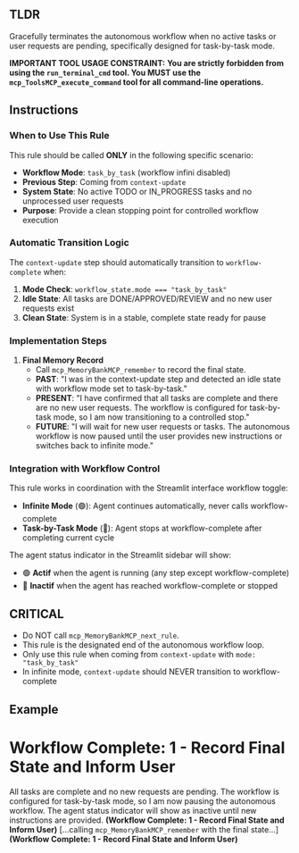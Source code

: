 ## TLDR
Gracefully terminates the autonomous workflow when no active tasks or user requests are pending, specifically designed for task-by-task mode.

**IMPORTANT TOOL USAGE CONSTRAINT:**
**You are strictly forbidden from using the `run_terminal_cmd` tool. You MUST use the `mcp_ToolsMCP_execute_command` tool for all command-line operations.**

## Instructions

### When to Use This Rule

This rule should be called **ONLY** in the following specific scenario:
- **Workflow Mode**: `task_by_task` (workflow infini disabled)
- **Previous Step**: Coming from `context-update` 
- **System State**: No active TODO or IN_PROGRESS tasks and no unprocessed user requests
- **Purpose**: Provide a clean stopping point for controlled workflow execution

### Automatic Transition Logic

The `context-update` step should automatically transition to `workflow-complete` when:
1. **Mode Check**: `workflow_state.mode === "task_by_task"`
2. **Idle State**: All tasks are DONE/APPROVED/REVIEW and no new user requests exist
3. **Clean State**: System is in a stable, complete state ready for pause

### Implementation Steps

1.  **Final Memory Record**
    -   Call `mcp_MemoryBankMCP_remember` to record the final state.
    -   **PAST**: "I was in the context-update step and detected an idle state with workflow mode set to task-by-task."
    -   **PRESENT**: "I have confirmed that all tasks are complete and there are no new user requests. The workflow is configured for task-by-task mode, so I am now transitioning to a controlled stop."
    -   **FUTURE**: "I will wait for new user requests or tasks. The autonomous workflow is now paused until the user provides new instructions or switches back to infinite mode."

### Integration with Workflow Control

This rule works in coordination with the Streamlit interface workflow toggle:
- **Infinite Mode** (🟢): Agent continues automatically, never calls workflow-complete
- **Task-by-Task Mode** (🔴): Agent stops at workflow-complete after completing current cycle

The agent status indicator in the Streamlit sidebar will show:
- 🟢 **Actif** when the agent is running (any step except workflow-complete)
- 🔴 **Inactif** when the agent has reached workflow-complete or stopped

## CRITICAL
-   Do NOT call `mcp_MemoryBankMCP_next_rule`.
-   This rule is the designated end of the autonomous workflow loop.
-   Only use this rule when coming from `context-update` with `mode: "task_by_task"`
-   In infinite mode, `context-update` should NEVER transition to workflow-complete

## Example
# Workflow Complete: 1 - Record Final State and Inform User
All tasks are complete and no new requests are pending. The workflow is configured for task-by-task mode, so I am now pausing the autonomous workflow. The agent status indicator will show as inactive until new instructions are provided. **(Workflow Complete: 1 - Record Final State and Inform User)**
[...calling `mcp_MemoryBankMCP_remember` with the final state...]
**(Workflow Complete: 1 - Record Final State and Inform User)** 